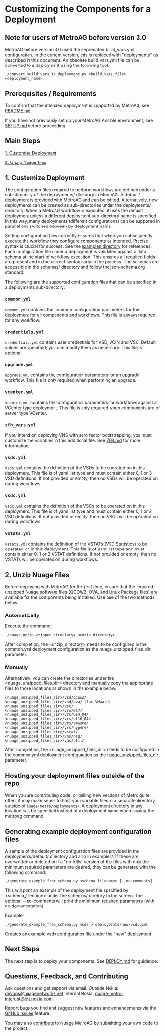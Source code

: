 # Customizing the Components for a Deployment

## Note for users of MetroAG before version 3.0
MetroAG before version 3.0 used the deprecated build_vars.yml configuration.  In the current version, this is replaced with "deployments" as described in this document.  An obsolete build_vars.yml file can be converted to a deployment using the following tool:

```
./convert_build_vars_to_deployment.py <build_vars_file> <deployment_name>
```

## Prerequisites / Requirements
To confirm that the intended deployment is supported by MetroAG, see [README.md](../README.md).

If you have not previously set up your MetroAG Ansible environment, see [SETUP.md](SETUP.md) before proceeding.

## Main Steps

[1. Customize Deployment](#1-customize-deployment)

[2. Unzip Nuage files](#2-unzip-nuage-files)

## 1. Customize Deployment
The configuration files required to perform workflows are defined under a sub-directory of the deployments/ directory in MetroAG.  A default/ deployment is provided with MetroAG and can be edited.  Alternatively, new deployments can be created as sub-directories under the deployments/ directory.  When a MetroAG workflow is executed, it uses the default deployment unless a different deployment sub-directory name is specified.  In this way, many deployments (different configurations) can be suppored in parallel and switched between by deployment name.

Setting configuration files correctly ensures that when you subsequently execute the workflow they configure components as intended.  Precise syntax is crucial for success. See the [examples directory](/examples/) for references.  Each configuration file under a deployment is validated against a data schema at the start of workflow execution.  This ensures all required fields are present and in the correct syntax early in the process.  The schemas are accessible in the schemas/ directory and follow the json-schema.org standard.

The following are the supported configuration files that can be specified in a deployments sub-directory:

### `common.yml`
`common.yml` contains the common configuration parameters for the deployment for all components and workflows.  This file is always required for any workflow.

### `credentials.yml`
`credentials.yml` contains user credentials for VSD, VCIN and VSC. Default values are specified; you can modify them as necessary.  This file is optional.

### `upgrade.yml`
`upgrade.yml` contains the configuration parameters for an upgrade workflow.  This file is only required when performing an upgrade.

### `vcenter.yml`
`vcenter.yml` contains the configuration parameters for workflows against a VCenter type deployment.  This file is only required when components are of server type VCenter.

### `zfb_vars.yml`
If you intend on deploying VNS with zero factor bootstrapping, you must customize the variables in this additional file. See [ZFB.md](ZFB.md) for more information.

### `vsds.yml`
`vsds.yml` contains the definition of the VSDs to be operated on in this deployment.  This file is of yaml list type and must contain either 0, 1 or 3 VSD definitions.  If not provided or empty, then no VSDs will be operated on during workflows.

### `vsdc.yml`
`vsdc.yml` contains the definition of the VSCs to be operated on in this deployment.  This file is of yaml list type and must contain either 0, 1 or 2 VSC definitions.  If not provided or empty, then no VSCs will be operated on during workflows.

### `vstats.yml`
`vstats.yml` contains the definition of the VSTATs (VSD Statistics) to be operated on in this deployment.  This file is of yaml list type and must contain either 0, 1 or 3 VSTAT definitions.  If not provided or empty, then no VSTATs will be operated on during workflows.

## 2. Unzip Nuage Files

Before deploying with MetroAG *for the first time*, ensure that the required unzipped Nuage software files (QCOW2, OVA, and Linux Package files) are available for the components being installed. Use one of the two methods below.

### Automatically
Execute the command:

```
./nuage-unzip <zipped_directory> <unzip_directory>
```

After completion, the <unzip_directory> needs to be configured in the common.yml deployment configuration as the nuage_unzipped_files_dir parameter.

### Manually
Alternatively, you can create the directories under the <nuage_unzipped_files_dir> directory and manually copy the appropriate files to those locations as shown in the example below.

  ```
  <nuage_unzipped_files_dir>/vsd/qcow2/
  <nuage_unzipped_files_dir>/vsd/ova/ (for VMware)
  <nuage_unzipped_files_dir>/vsc/
  <nuage_unzipped_files_dir>/vrs/el7/
  <nuage_unzipped_files_dir>/vrs/u14_04/
  <nuage_unzipped_files_dir>/vrs/ul16_04/
  <nuage_unzipped_files_dir>/vrs/vmware/
  <nuage_unzipped_files_dir>/vrs/hyperv/
  <nuage_unzipped_files_dir>/vstat/
  <nuage_unzipped_files_dir>/vns/nsg/
  <nuage_unzipped_files_dir>/vns/util/
  ```

After completion, the <nuage_unzipped_files_dir> needs to be configured in the common.yml deployment configuration as the nuage_unzipped_files_dir parameter.

## Hosting your deployment files outside of the repo
When you are contributing code, or pulling new versions of Metro quite often, it may make sense to host your variable files in a separate directory outside of `nuage-metro/deployments/`.  A deployment directory in any location can be specified instead of a deployment name when issuing the metroag command.

## Generating example deployment configuration files
A sample of the deployment configuration files are provided in the deployments/default/ directory and also in examples/.  If these are overwritten or deleted or if a "no frills" version of the files with only the minimum required parameters are desired, they can be generated with the following command:

```
./generate_example_from_schema.py <schema_filename> [--no-comments]
```

This will print an example of the deployment file specified by <schema_filename> under the schemas/ diretory to the screen.  The optional --no-comments will print the minimum required parameters (with no documentation).

Example:

```
./generate_example_from_schema.py vsds > deployments/new/vsds.yml
```

Creates an example vsds configuration file under the "new" deployment.

## Next Steps
The next step is to deploy your components. See [DEPLOY.md](DEPLOY.md) for guidance.

## Questions, Feedback, and Contributing
Ask questions and get support via email.
  Outside Nokia: [devops@nuagenetworks.net](mailto:deveops@nuagenetworks.net "send email to nuage-metro project")
  Internal Nokia: [nuage-metro-interest@list.nokia.com](mailto:nuage-metro-interest@list.nokia.com "send email to nuage-metro project")

Report bugs you find and suggest new features and enhancements via the [GitHub Issues](https://github.com/nuagenetworks/nuage-metro/issues "nuage-metro issues") feature.

You may also [contribute](../CONTRIBUTING.md) to Nuage MetroAG by submitting your own code to the project.
